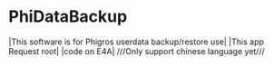 # PhiDataBackup
|This software is for Phigros userdata backup/restore use|
|This app Request root|
|code on E4A|
///Only support chinese language yet///
